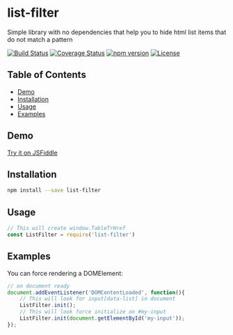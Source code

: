 # list-filter
Simple library with no dependencies that help you to hide html list items that do not match a pattern

[![Build Status](https://travis-ci.com/mp3000mp/list-filter.svg?branch=master)](https://travis-ci.com/mp3000mp/list-filter)
[![Coverage Status](https://coveralls.io/repos/github/mp3000mp/list-filter/badge.svg?branch=master)](https://coveralls.io/github/mp3000mp/list-filter?branch=master)
[![npm version](https://badge.fury.io/js/list-filter.svg)](https://badge.fury.io/js/list-filter)
[![License](https://img.shields.io/badge/License-Apache%202.0-blue.svg)](https://opensource.org/licenses/Apache-2.0)
 
Table of Contents
-----------------

 - [Demo](#demo)
 - [Installation](#installation)
 - [Usage](#usage)
 - [Examples](#examples)


Demo
----

[Try it on JSFiddle](https://jsfiddle.net/)


Installation
------------

```sh
npm install --save list-filter
```


Usage
-----

```js
// This will create window.TableTrHref
const ListFilter = require('list-filter')
```


Examples
--------

You can force rendering a DOMElement:
```js
// on document ready
document.addEventListener('DOMContentLoaded', function(){
    // This will look for input[data-list] in document
    ListFilter.init();
    // This will look force initialize on #my-input
    ListFilter.init(document.getElementById('my-input'));
});
```
